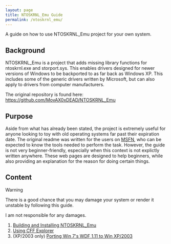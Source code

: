 ```yaml
---
layout: page
title: NTOSKRNL_Emu Guide
permalink: /ntoskrnl_emu/
---
```


A guide on how to use NTOSKRNL\_Emu project for your own system.

## Background
NTOSKRNL\_Emu is a project that adds missing library functions for ntoskrnl.exe and storport.sys. This enables drivers designed for newer versions of Windows to be backported to as far back as Windows XP. This includes some of the generic drivers written by Microsoft, but can also apply to drivers from computer manufacturers.

The original repository is found here: https://github.com/MovAX0xDEAD/NTOSKRNL_Emu

## Purpose
Aside from what has already been stated, the project is extremely useful for anyone looking to toy with old operating systems far past their expiration date. The original readme was written for the users on [MSFN](https://msfn.org/board/topic/181615-ntoskrnl-emu_extender-for-windows-xp2003), who can be expected to know the tools needed to perform the task. However, the guide is not very beginner-friendly, especially when this context is not explictly written anywhere. These web pages are designed to help beginners, while also providing an explanation for the reason for doing certain things.

## Content
> [!WARNING]
> There is a good chance that you may damage your system or render it unstable by following this guide.
>
> I am not responsible for any damages.

1. [Building and Installing NTOSKRNL\_Emu](01_build_ntoskrnl_emu/index.md)
2. [Using CFF Explorer](02_cff_explorer/index.md)
3. (XP/2003 only) [Porting Win 7's WDF 1.11 to Win XP/2003](03_wdf_1_11/index.md)
